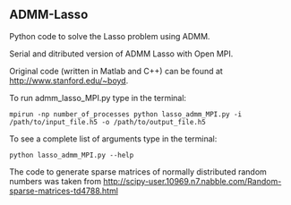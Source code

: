 ADMM-Lasso
----------

Python code to solve the Lasso problem using ADMM. 

Serial and ditributed version of ADMM Lasso with Open MPI. 

Original code (written in Matlab and C++) can be found at http://www.stanford.edu/~boyd.

To run admm_lasso_MPI.py type in the terminal:

```
mpirun -np number_of_processes python lasso_admm_MPI.py -i /path/to/input_file.h5 -o /path/to/output_file.h5
```

To see a complete list of arguments type in the terminal:
```
python lasso_admm_MPI.py --help
```

The code to generate sparse matrices of normally distributed random numbers was taken from http://scipy-user.10969.n7.nabble.com/Random-sparse-matrices-td4788.html 
